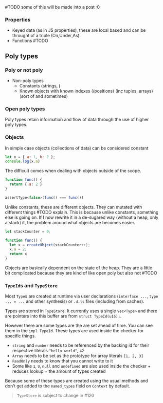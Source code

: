 #TODO some of this will be made into a post :0

### Properties
- Keyed data (as in JS properties), these are local based and can be throught of a triple (On,Under,As)
- Functions #TODO

## Poly types

### Poly or not poly
- Non-poly types
   	- Constants (strings, )
   	- Known objects with known indexes (/positions) (inc tuples, arrays) (sort of and sometimes)

### Open poly types
Poly types retain information and flow of data through the use of higher poly types.

### Objects
In simple case objects (collections of data) can be considered constant

```js
let x = { a: 1, b: 2 };
console.log(x.a)
```

The difficult comes when dealing with objects outside of the scope.

```js
function func() {
  return { a: 2 }
}

assertType<false>(func() === func())
```

Unlike constants, these are different objects. They can mutated with different things #TODO explain. This is because unlike constants, something else is going on. If I now rewrite it in a de-sugared way (without a heap, only a stack) it, the problem around what objects are becomes easier.

```js
let stackCounter = 0;

function func() {
  let x = createObject(stackCounter++);
  x.a = 2;
  return x
}
```

Objects are basically dependent on the state of the heap. They are a little bit complicated because they are kind of like open poly but also not #TODO

### `TypeId`s and `TypeStore`

Most `Type`s are created at runtime via user declarations (`interface ...`, `type ... = ...` and other synthesis) or `.d.ts` files (including from caches).

Types are stored in `TypeStore`. It currently uses a single `Vec<Type>` and there are pointers into this buffer are from `struct TypeId(u16);`.

However there are some types are the are set ahead of time. You can see them in the `impl TypeId`. These types are used inside the checker for specific things.
- `string` and `number` needs to be referenced by the backing id for their respective literals `"hello world"`, `42`
- `Array` needs to be set as the prototype for array literals `[1, 2, 3]`
- `ReadOnly` needs to know that you cannot write to it
- Some like `1`, `0`, `null` and `undefined` are also used inside the checker + reduces lookup + the amount of types created

Because some of these types are created using the usual methods and don't get added to the `named_types` field on `Context` by default.

> `TypeStore` is subject to change in #120
